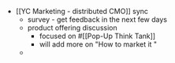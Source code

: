 - [[YC Marketing - distributed CMO]] sync
    - survey - get feedback in the next few days
    - product offering discussion
        - focused on #[[Pop-Up Think Tank]]
        - will add more on "How to market it "
    - 
